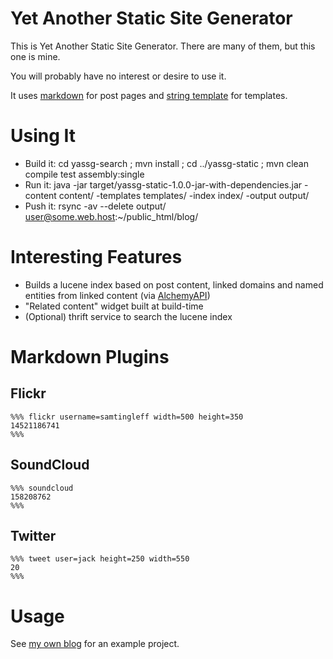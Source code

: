 # Yet Another Static Site Generator #

This is Yet Another Static Site Generator. There are many of them, but this one is mine.

You will probably have no interest or desire to use it.

It uses [markdown](http://daringfireball.net/projects/markdown/) for post pages and [string template](http://www.stringtemplate.org/) for templates.

# Using It #

* Build it: cd yassg-search ; mvn install ; cd ../yassg-static ; mvn clean compile test assembly:single
* Run it:   java -jar target/yassg-static-1.0.0-jar-with-dependencies.jar -content content/ -templates templates/ -index index/ -output output/
* Push it:  rsync -av --delete output/ user@some.web.host:~/public_html/blog/

# Interesting Features #

* Builds a lucene index based on post content, linked domains and named entities from linked content (via [AlchemyAPI](http://www.alchemyapi.com/))
* "Related content" widget built at build-time
* (Optional) thrift service to search the lucene index

# Markdown Plugins #

## Flickr ##

```
%%% flickr username=samtingleff width=500 height=350
14521186741
%%%
```

## SoundCloud ##

```
%%% soundcloud
158208762
%%%
```

## Twitter ##

```
%%% tweet user=jack height=250 width=550
20
%%%
```

# Usage #

See [my own blog](http:///sam.tingleff.com/) for an example project.
